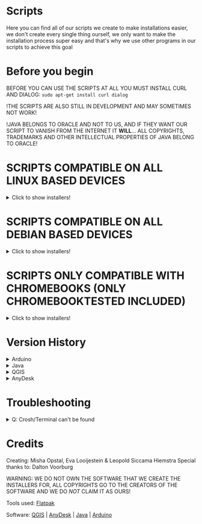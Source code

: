 # Scripts
Here you can find all of our scripts we create to make installations easier, we don't create every single thing ourself, we only want to make the installation process super easy and that's why we use other programs in our scripts to achieve this goal

# Before you begin

BEFORE YOU CAN USE THE SCRIPTS AT ALL YOU MUST INSTALL CURL AND DIALOG:
`sudo apt-get install curl dialog`

!THE SCRIPTS ARE ALSO STILL IN DEVELOPMENT AND MAY SOMETIMES NOT WORK!

!JAVA BELONGS TO ORACLE AND NOT TO US, AND IF THEY WANT OUR SCRIPT TO VANISH FROM THE INTERNET IT **WILL**... ALL COPYRIGHTS, TRADEMARKS AND OTHER INTELLECTUAL PROPERTIES OF JAVA BELONG TO ORACLE!

# SCRIPTS COMPATIBLE ON ALL LINUX BASED DEVICES
<details>
  <summary>Click to show installers!</summary>
  
  ## - The ARDUINO Installer
  <details>
  <summary>Click to show installer</summary>
<b><h1 align="center">=======================================</h1></b>

<H3 align="center">
We are not responsible for any damage done to your device by using our scripts!!
</H3>

<b><h1 align="center">=======================================</h1></b>

!copyrights, trademarks and other intellectual property belong to Arduino AG!

# HOW TO USE:

1. Open a terminal
2. Choose the script you want to install and paste the command in the terminal
3. Press "Return" (ENTER)
4. Follow the instructions on your screen

<b><h2 align="center">==================================================</h2></b>

<H2 align="center">
ARDUINO INSTALLER
</H2>

<b><h2 align="center">==================================================</h2></b>

# ARDUINO Installation Menu:
<details>
  <summary>Click to show installer</summary>

## ARDUINO INSTALLER WITH VERSION MENU
`sudo curl -LO "https://github.com/onthelink-nl/scripts/raw/master/Arduino%20Unofficial%20Installer%20(LINUX)/OnTheLink_ARDUINO-MENU.sh" && bash OnTheLink_ARDUINO-MENU.sh`
</details>

Or copy and paste one of these commands (Only required when the normal script (above) doesn't work) into the terminal and hit "Return" (ENTER):

# Versions:
<details>
  <summary>Click to show version 1.8.11</summary>

## 1.8.11
`sudo curl -LO "https://github.com/onthelink-nl/scripts/raw/master/Arduino%20Unofficial%20Installer%20(LINUX)/arduino-1.8.11%20(64-32)/arduinoinstaller1.8.11.sh" && bash arduinoinstaller1.8.11.sh`
</details>

# Uninstaller:
Copy and paste this command into the terminal and hit "Return" (ENTER):
`https://github.com/onthelink-nl/scripts/raw/master/Arduino%20Unofficial%20Installer%20(LINUX)/Uninstallers/UNINSTALL-MENU.sh" && bash UNINSTALL-MENU.sh`

<b><h3 align="center">========================================================================</h3></b>

  </details>
</details>

# SCRIPTS COMPATIBLE ON ALL DEBIAN BASED DEVICES
<details>
  <summary>Click to show installers!</summary>
  
  ## - The Wine Installer
  <details>
  <summary>Click to show installer</summary>
<b><h1 align="center">=======================================</h1></b>

<H3 align="center">
We are not responsible for any damage done to your device by using our scripts!!
</H3>

<b><h1 align="center">=======================================</h1></b>

!copyrights, trademarks and other intellectual property belong to WineHQ!

# HOW TO USE:

1. Open a terminal
2. Choose the script you want to install and paste the command in the terminal
3. Press "Return" (ENTER)
4. Follow the instructions on your screen

<b><h2 align="center">==================================================</h2></b>

<H2 align="center">
WINE INSTALLER
</H2>

<b><h2 align="center">==================================================</h2></b>

## READ BEFORE USING!!! (VERY IMPORTANT)
### IF SOMETHING ASKS YOU TO RESTART, PRESS RESTART LATER!!
_*IF THERE ARE NO FILES IN THERE OR YOU ARE NOT RUNNING CHROME OS THEN THIS ISN'T NECESSARY*_
BEFORE RUNNING THIS WINE INSTALLER DO THE FOLLOWING THINGS:  
Do: `cd /etc/apt/sources.list.d/`  
Do: `ls` (For checking if any files are in there (There might be multiple files, please apply the following steps to all of them to be absolutely sure you got the right one (If there are none then you can skip the whole *READ BEFORE USING*)))  
Do: `sudo vim cros.list` (or whatever it is called on your chromebook or linux device)  
Press *i* to enter editor mode  
Change this: `deb https://storage.googleapis.com/cros-packages/80 buster main` (this might be different but it doesn’t really matter)  
To this: `deb [trusted=yes] https://storage.googleapis.com/cros-packages/80 buster main`  
Press *esc* button  
Type: *:w* and press enter (yes you need to do the : before the w)  
Type: *:q* and press enter (yes you need to do the : before the q)  
Do: `cd -` (to return to the directory you was before doing this)

# WINE Installation Menu:
<details>
  <summary>Click to show installer</summary>

## WINE INSTALLER WITH MENU
`sudo curl -LO "https://github.com/onthelink-nl/scripts/raw/master/Wine%20Unofficial%20Installer%20(Debian)/OnTheLink_WINE-MENU.sh" && bash OnTheLink_WINE-MENU.sh`<br>
</details>

Or copy and paste the following command(s) (Only required when the normal script (above) doesn't work) into the terminal and hit "Return" (ENTER):<br>

# Versions:
<details>
  <summary>Click to show version WINE</summary>

## WINE
`sudo curl -LO "https://github.com/onthelink-nl/scripts/raw/master/Wine%20Unofficial%20Installer%20(Debian)/Wine/wineinstaller.sh" && bash wineinstaller.sh`<br>
</details>

# How to run programs after installation:
AFTER INSTALLING WINE USING THIS SCRIPT RUN THIS TO EXECUTE IN 32BIT:<br>
`WINEPREFIX="/home/$USER/.wine32" WINEARCH=win32 wine some_program` (e.g. explorer.exe)<br>
FOR WINETRICKS:<br>
`WINEPREFIX="/home/$USER/.wine32" WINEARCH=win32 winetricks` (so for winetricks no wine before *winetricks*)<br>

AND THIS FOR 64BIT:<br>
`wine some_program` (e.g. explorer.exe)<br>
FOR WINETRICKS:<br>
`winetricks` (so for winetricks no wine before *winetricks*)<br>
<br>
*Your wine64 prefix (so also the files of it’s drive) are located in /home/$USER/.wine*<br>
*Your wine32 prefix (so also the files of it’s drive) are located in /home/$USER/.wine32*<br>
_YOU MUST ENABLE HIDDEN FOLDERS TO LOCATE THE DRIVE IN YOUR FILE MANAGER..._<br>
<br>
# Uninstaller:
Copy and paste this command into the terminal and hit "Return" (ENTER):<br>
`https://github.com/onthelink-nl/scripts/raw/master/Wine%20Unofficial%20Installer%20(Debian)/UNINSTALLER/wineuninstaller.sh" && bash wineuninstaller.sh`<br>

<b><h3 align="center">========================================================================</h3></b>

  </details>
  
  ## - The Java Installer
  <details>
  <summary>Click to show installer</summary>
<b><h1 align="center">=======================================</h1></b>

<H3 align="center">
We are not responsible for any damage done to your device by using our scripts!!
</H3>

<b><h1 align="center">=======================================</h1></b>

!copyrights, trademarks and other intellectual property belong to the Oracle Corporation!

# HOW TO USE:

1. Open a terminal
2. Choose the script you want to install and paste the command in the terminal
3. Press "Return" (ENTER)
4. Follow the instructions on your screen

<b><h2 align="center">==================================================</h2></b>

<H2 align="center">
Java INSTALLER
</H2>

<b><h2 align="center">==================================================</h2></b>

# Java Installation Menu:
<details>
  <summary>Click to show installer</summary>

## JAVA INSTALLER WITH VERSION MENU
`sudo curl -LO "https://raw.githubusercontent.com/onthelink-nl/scripts/master/Java%20Unofficial%20Installer%20(Debian)/OnTheLink_JAVA-MENU.sh" && bash OnTheLink_JAVA-MENU.sh`
</details>

Or copy and paste one of these commands (Only required when the normal script (above) doesn't work) into the terminal and hit "Return" (ENTER):

# Versions:
<details>
  <summary>Click to show version 10.0.2</summary>

## 10.0.2
`sudo curl -LO "https://raw.githubusercontent.com/onthelink-nl/scripts/master/Java%20Unofficial%20Installer%20(Debian)/Java%2010.0.2/javainstaller10.sh" && bash javainstaller10.sh`
</details>
<details>
  <summary>Click to show version 9.0.4</summary>

## 9.0.4
`sudo curl -LO "https://raw.githubusercontent.com/onthelink-nl/scripts/master/Java%20Unofficial%20Installer%20(Debian)/Java%209.0.4/javainstaller9.sh" && bash javainstaller9.sh`
</details>
<details>
  <summary>Click to show version 8u241</summary>
  
## 8u241
`sudo curl -LO "https://raw.githubusercontent.com/onthelink-nl/scripts/master/Java%20Unofficial%20Installer%20(Debian)/Java%208u241/javainstaller8.sh" && bash javainstaller8.sh`
</details>
<details>
  <summary>Click to show version 7u80</summary>

## 7u80
`sudo curl -LO "https://raw.githubusercontent.com/onthelink-nl/scripts/master/Java%20Unofficial%20Installer%20(Debian)/Java%207u80/javainstaller7.sh" && bash javainstaller7.sh`
</details>

# Uninstaller:
Copy and paste this command into the terminal and hit "Return" (ENTER):
`sudo curl -LO "https://raw.githubusercontent.com/onthelink-nl/scripts/master/Java%20Unofficial%20Installer%20(Debian)/Uninstaller/javauninstaller.sh" && bash javauninstaller.sh`

<b><h3 align="center">========================================================================</h3></b>

  </details>
  
  ## - The AnyDesk Installer (Doesn't seem to work on chromebooks)
  <details>
  <summary>Click to show installer</summary>
<b><h1 align="center">=======================================</h1></b>

<H3 align="center">
We are not responsible for any damage done to your device by using our scripts!!
</H3>

<b><h1 align="center">=======================================</h1></b>


# HOW TO USE:

1. Open a terminal
2. Choose the script you want to install and paste the command in the terminal
3. Press "Return" (ENTER)
4. Follow the instructions on your screen

<b><h2 align="center">==================================================</h2></b>

<H2 align="center">
ANYDESK INSTALLER
</H2>

<b><h2 align="center">==================================================</h2></b>

Copy and paste this command into the terminal and hit "Return" (ENTER):
`sudo curl -LO "https://raw.githubusercontent.com/onthelink-nl/scripts/master/AnyDesk%20Unofficial%20Installer%20(Debian)/anydeskinstaller.sh" && bash anydeskinstaller.sh`

<b><h3 align="center">========================================================================</h3></b>

  </details>
</details>
</details>

# SCRIPTS ONLY COMPATIBLE WITH CHROMEBOOKS (ONLY CHROMEBOOKTESTED INCLUDED)
<details>
  <summary>Click to show installers!</summary>
  
## - The QGIS Installer
<details>
  <summary>Click to show installer</summary>
<b><h1 align="center">=======================================</h1></b>

<H3 align="center">
We are not responsible for any damage done to your device by using our scripts!!
</H3>

<b><h1 align="center">=======================================</h1></b>

<b><h2 align="center">==================================================</h2></b>

<H4 align="center">
The following section is only for the QGIS-MENU
</H4>

<b><h2 align="center">==================================================</h2></b>

The terminal protection software (TPS) is a minimum protection that only helps if the user doesn't know about the .bashrc file in his home directory of his Chromebook (Please do not install the TPS on a chromebook that you do not own, we are not responsible for anything when and if you do this)


The TPS replaces that .bashrc file with a modified one, this will cause the terminal to close automatically
It does say some stuff before it closes but that's just for fun, ofcourse it isn't updating or checking if the user may or may not use the terminal, but it does exit the terminal (even if users try to cancel the .bashrc file using ctrl_c)

The reason why this protection is so minimal is because QGIS is a free to use program and we just simply cannot give stuff to "granted" users because that would be changing their project and we just simply do not have the rights to do that, so we won't!

How to restore the .bashrc file? -BUSTER-
Run the main script and select the option that says it will remove stuff (2), now press restore settings.
It will now be restored to the default file, if you still want to use qgis you need to go to the main menu in the script and select the auto updater option (7) and the copy option (4). Now everything is ready to go!

How to restore the .bashrc file? -STRETCH-
Please follow this tutorial to restore the .bashrc file manually:

[Restore .bashrc file](https://raw.githubusercontent.com/onthelink-nl/scripts/master/MUFU/qgis/MUFU/Tutorials/HowToRestoreBashrcFile.txt "Tutorial to restore .bashrc file")


Still want that better "Terminal Lockdown"?
We are working on our new Terminal Lockdown Script (TLS), it will be available in a few ??????...

Release Date TLS: ??/??/????

# HOW TO USE:

1. Open a terminal
2. Choose the script you want to install and paste the command in the terminal
3. Press "Return" (ENTER)
4. Follow the instructions on your screen

<b><h2 align="center">==================================================</h2></b>

<H2 align="center">
QGIS INSTALLER
</H2>

<b><h2 align="center">==================================================</h2></b>

Copy and paste this command for the EN version:<br>
`sudo curl -LO https://github.com/onthelink-nl/scripts/raw/master/OnTheLink_QGIS-MENU_EN.sh && bash "OnTheLink_QGIS-MENU_EN.sh"`

Copy and paste this command for the NL version:<br>
`sudo curl -LO https://github.com/onthelink-nl/scripts/raw/master/OnTheLink_QGIS-MENU_NL.sh && bash "OnTheLink_QGIS-MENU_NL.sh"`

<b><h3 align="center">========================================================================</h3></b>

WE ALSO HAVE CREATED A COMPLETE INSTRUCTIONS PDF WITH MORE DETAILS ABOUT THE QGIS INSTALLATION ####
[OPEN INSTRUCTIONS EVA](https://github.com/onthelink-nl/scripts/blob/master/EVA/qgis/EVA/Tutorials/INSTRUCTIONS/QGIS%20Instructions.pdf "INSTRUCTIONS PDF FILE")<br>
[OPEN INSTRUCTIONS MUFU](https://github.com/onthelink-nl/scripts/blob/master/MUFU/qgis/MUFU/Tutorials/INSTRUCTIONS/QGIS%20Instructions.pdf "INSTRUCTIONS PDF FILE")

</details>
</details>

# Version History
<details>
  <summary>Arduino</summary>

## Arduino
==========

### **1.8.11** - *WIP INSTALLER OF ARDUINO 1.8.11, If you find out that something is wrong about the installer please report it in an issue...*
</details>
<details>
  <summary>Java</summary>

## Java
==========

### **10.0.2** - *STABLE INSTALLER OF JAVA 10.0.2, If you find out that something is wrong about the installer please report it in an issue...*
### **9.0.4** - *STABLE INSTALLER OF JAVA 9.0.4, If you find out that something is wrong about the installer please report it in an issue...*
### **8u241** - *STABLE INSTALLER OF JAVA 8u241, If you find out that something is wrong about the installer please report it in an issue...*
### **7u80** - *STABLE INSTALLER OF JAVA 7u80, If you find out that something is wrong about the installer please report it in an issue...*
</details>
<details>
  <summary>QGIS</summary>
  
## QGIS
==========

### **EVA** - *_The "Extended Validation Access" update contains many things that has improved literally everything in the script, the QGIS script will now have debian 9 and 10 support and the menu's have been optimized. It now has an updater which will keep your installation up to date with your debian version (if your debian was updated from 9 to 10 it would remove the old configuration and replace it with the new one for 10, this also works the other way around...) and it will only update if you are connected to the internet so it won't be writing an empty file as the updater Crontab's are now much more practical as we no longer remove the crontab on installing our version of the crontab, we now only add and/or remove the required line from the crontab._*

<br>

### **MUFU** - *_This is the first working main-version (This version has no checks for files but it should try to get rid of any unnecessary files when reïnstalling or updating QGIS (so it'll just try to remove unnecessary things (if those things even exist on your chromebook ofcourse... (Don't forget that this version is for the most part stable but there could be bugs hiding in the dark, if you find any, please report them to us as soon as possible!!!)))_*
</details>
<details>
  <summary>AnyDesk</summary>

## AnyDesk
==========

### **DEBIAN** - *STABLE INSTALLER OF ANYDESK, If you find out that something is wrong about the installer please report it in an issue...*
</details>

# Troubleshooting
<details>
  <summary>Q: Crosh/Terminal can't be found</summary>

A: [Install this chrome extension](https://chrome.google.com/webstore/detail/secure-shell-app/pnhechapfaindjhompbnflcldabbghjo/related/ "Secure Shell App")
</details>

# Credits
Creating: Misha Opstal, Eva Looijestein & Leopold Siccama Hiemstra
Special thanks to: Dalton Voorburg

WARNING: WE DO NOT OWN THE SOFTWARE THAT WE CREATE THE INSTALLERS FOR, ALL COPYRIGHTS GO TO THE CREATORS OF THE SOFTWARE AND WE DO *NOT* CLAIM IT AS OURS!

Tools used: [Flatpak](https://flatpak.org/ "The Future Of Apps On Linux")


Software: [QGIS](https://qgis.org/en/site/ "A Free and Open Source Geographic Information System") | [AnyDesk](https://anydesk.com/ "Remote Desktop Software - AnyWhere. AnyTime. AnyDesk") | [Java](https://www.oracle.com/java/ "Java Software - Oracle") | [Arduino](https://www.arduino.cc/ "Arduino - Home")
